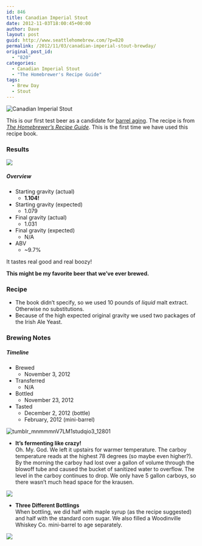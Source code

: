 ```yaml
---
id: 846
title: Canadian Imperial Stout
date: 2012-11-03T18:00:45+00:00
author: Dave
layout: post
guid: http://www.seattlehomebrew.com/?p=820
permalink: /2012/11/03/canadian-imperial-stout-brewday/
original_post_id:
  - "820"
categories:
  - Canadian Imperial Stout
  - "The Homebrewer's Recipe Guide"
tags:
  - Brew Day
  - Stout
---
```

<img class="aligncenter" src="/wp-content/uploads/2013/07/tumblr_mnmmmnV7LM1studqio1_12801-667x500.jpg" alt="Canadian Imperial Stout" />

This is our first test beer as a candidate for [barrel aging](/category/the-story-of-barry/?order=ASC). The recipe is from [_The Homebrewer’s Recipe Guide_](http://www.amazon.com/gp/product/0684829215/ref=as_li_qf_sp_asin_il_tl?ie=UTF8&camp=1789&creative=9325&creativeASIN=0684829215&linkCode=as2&tag=seatthomeb-20&linkId=BFPVAFDIITPWS7ZF). This is the first time we have used this recipe book.

<!--more-->

### Results

<img class="alignright" src="/wp-content/uploads/2013/07/tumblr_mo5t3pKcSW1studqio2_12801-375x500.jpg" /> 

##### Overview<section class="brewtable"> 

  * Starting gravity (actual) 
      * **1.104!**
  * Starting gravity (expected) 
      * 1.079
  * Final gravity (actual) 
      * 1.031
  * Final gravity (expected) 
      * N/A
  * ABV 
      * ~9.7%</section> 

It tastes real good and real boozy! 

**This might be my favorite beer that we&#8217;ve ever brewed.**

### Recipe

  * The book didn’t specify, so we used 10 pounds of _liquid_ malt extract. Otherwise no substitutions.
  * Because of the high expected original gravity we used two packages of the Irish Ale Yeast.

### Brewing Notes

##### Timeline<section class="brewtable"> 

  * Brewed 
      * November 3, 2012
  * Transferred 
      * N/A
  * Bottled 
      * November 23, 2012
  * Tasted 
      * December 2, 2012 (bottle)
      * February, 2012 (mini-barrel)</section> 

<img class="aligncenter" src="/wp-content/uploads/2013/07/tumblr_mnmmmnV7LM1studqio3_12801-667x500.jpg" alt="tumblr_mnmmmnV7LM1studqio3_12801" /> 

  * **It’s fermenting like crazy!**  
    Oh. My. God. We left it upstairs for warmer temperature. The carboy temperature reads at the highest 78 degrees (so maybe even higher?). By the morning the carboy had lost over a gallon of volume through the blowoff tube and caused the bucket of sanitized water to overflow. The level in the carboy continues to drop. We only have 5 gallon carboys, so there wasn’t much head space for the krausen.

<img class="aligncenter" src="/wp-content/uploads/2013/07/tumblr_mnmmmnV7LM1studqio4_12801-667x500.jpg" /> 

  * **Three Different Bottlings**  
    When bottling, we did half with maple syrup (as the recipe suggested) and half with the standard corn sugar. We also filled a Woodinville Whiskey Co. mini-barrel to age separately.

<img class="aligncenter" src="/wp-content/uploads/2013/07/tumblr_mo5sk1kxph1studqio1_12801-667x500.jpg" />